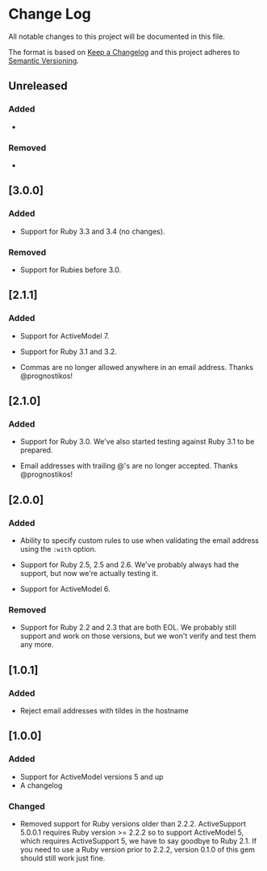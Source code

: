 # Change Log

All notable changes to this project will be documented in this file.

The format is based on [Keep a Changelog](http://keepachangelog.com/)
and this project adheres to [Semantic Versioning](http://semver.org/).

## Unreleased

### Added

-

### Removed

-

## [3.0.0]

### Added

- Support for Ruby 3.3 and 3.4 (no changes).

### Removed

- Support for Rubies before 3.0.

## [2.1.1]

### Added

- Support for ActiveModel 7.

- Support for Ruby 3.1 and 3.2.

- Commas are no longer allowed anywhere in an email address. Thanks
  @prognostikos!

## [2.1.0]

### Added

- Support for Ruby 3.0. We've also started testing against Ruby 3.1 to be
  prepared.

- Email addresses with trailing @'s are no longer accepted. Thanks
  @prognostikos!

## [2.0.0]

### Added

- Ability to specify custom rules to use when validating the email address
  using the `:with` option.

- Support for Ruby 2.5, 2.5 and 2.6. We've probably always had the support,
  but now we're actually testing it.

- Support for ActiveModel 6.

### Removed

- Support for Ruby 2.2 and 2.3 that are both EOL. We probably still support
  and work on those versions, but we won't verify and test them any more.

## [1.0.1]

### Added

- Reject email addresses with tildes in the hostname

## [1.0.0]

### Added

- Support for ActiveModel versions 5 and up
- A changelog

### Changed

- Removed support for Ruby versions older than 2.2.2. ActiveSupport 5.0.0.1
  requires Ruby version >= 2.2.2 so to support ActiveModel 5, which requires
  ActiveSupport 5, we have to say goodbye to Ruby 2.1. If you need to use a
  Ruby version prior to 2.2.2, version 0.1.0 of this gem should still work just fine.

